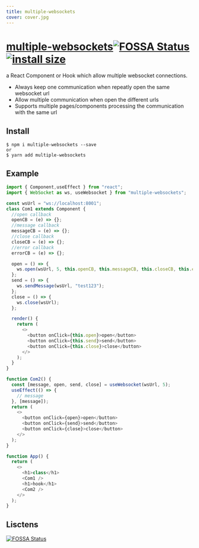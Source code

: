 ```yaml
---
title: multiple-websockets
cover: cover.jpg
---
```

# [multiple-websockets](https://github.com/Jambo2018/multiple-websockets)[![FOSSA Status](https://app.fossa.com/api/projects/git%2Bgithub.com%2FJambo2018%2Fmultiple-websockets.svg?type=shield)](https://app.fossa.com/projects/git%2Bgithub.com%2FJambo2018%2Fmultiple-websockets?ref=badge_shield)[![install size](https://packagephobia.com/badge?p=multiple-websockets)](https://packagephobia.com/result?p=multiple-websockets)

a React Component or Hook which allow multiple websocket connections.

- Always keep one communication when repeatly open the same websocket url
- Allow multiple communication when open the different urls
- Supports multiple pages/components processing the communication with the same url

## Install

```
$ npm i multiple-websockets --save
or
$ yarn add multiple-websockets
```

## Example

```javascript
import { Component,useEffect } from "react";
import { WebSocket as ws, useWebsocket } from "multiple-websockets";

const wsUrl = "ws://localhost:8001";
class Com1 extends Component {
  //open callback
  openCB = (e) => {};
  //message callback
  messageCB = (e) => {};
  //close callback
  closeCB = (e) => {};
  //error callback
  errorCB = (e) => {};

  open = () => {
    ws.open(wsUrl, 5, this.openCB, this.messageCB, this.closeCB, this.errorCB);
  };
  send = () => {
    ws.sendMessage(wsUrl, "test123");
  };
  close = () => {
    ws.close(wsUrl);
  };

  render() {
    return (
      <>
        <button onClick={this.open}>open</button>
        <button onClick={this.send}>send</button>
        <button onClick={this.close}>close</button>
      </>
    );
  }
}

function Com2() {
  const [message, open, send, close] = useWebsocket(wsUrl, 5);
  useEffect(() => {
    // message
  }, [message]);
  return (
    <>
      <button onClick={open}>open</button>
      <button onClick={send}>send</button>
      <button onClick={close}>close</button>
    </>
  );
}

function App() {
  return (
    <>
      <h1>class</h1>
      <Com1 />
      <h1>hook</h1>
      <Com2 />
    </>
  );
}
```

## Lisctens

[![FOSSA Status](https://app.fossa.com/api/projects/git%2Bgithub.com%2FJambo2018%2Fmultiple-websockets.svg?type=large)](https://app.fossa.com/projects/git%2Bgithub.com%2FJambo2018%2Fmultiple-websockets?ref=badge_large)

